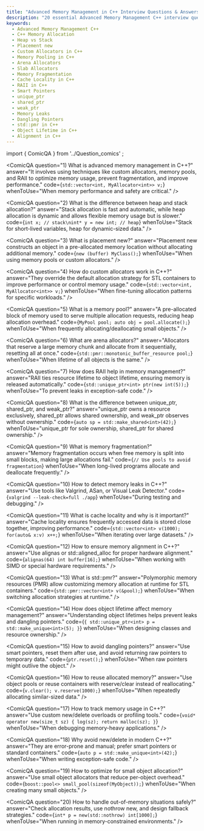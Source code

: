```yaml
---
title: "Advanced Memory Management in C++ Interview Questions & Answers"
description: "20 essential Advanced Memory Management C++ interview questions with answers, covering allocators, smart pointers, placement new, memory pools, and optimization techniques."
keywords:
  - Advanced Memory Management C++
  - C++ Memory Allocation
  - Heap vs Stack
  - Placement new
  - Custom Allocators in C++
  - Memory Pooling in C++
  - Arena Allocators
  - Slab Allocators
  - Memory Fragmentation
  - Cache Locality in C++
  - RAII in C++
  - Smart Pointers
  - unique_ptr
  - shared_ptr
  - weak_ptr
  - Memory Leaks
  - Dangling Pointers
  - std::pmr in C++
  - Object Lifetime in C++
  - Alignment in C++
---
```

import { ComicQA } from '../Question_comics' ;

<ComicQA
  question="1) What is advanced memory management in C++?"
  answer="It involves using techniques like custom allocators, memory pools, and RAII to optimize memory usage, prevent fragmentation, and improve performance."
  code={`std::vector<int, MyAllocator<int>> v;`}
  whenToUse="When memory performance and safety are critical."
/>

<ComicQA
  question="2) What is the difference between heap and stack allocation?"
  answer="Stack allocation is fast and automatic, while heap allocation is dynamic and allows flexible memory usage but is slower."
  code={`int x; // stack\nint* y = new int; // heap`}
  whenToUse="Stack for short-lived variables, heap for dynamic-sized data."
/>

<ComicQA
  question="3) What is placement new?"
  answer="Placement new constructs an object in a pre-allocated memory location without allocating additional memory."
  code={`new (buffer) MyClass();`}
  whenToUse="When using memory pools or custom allocators."
/>

<ComicQA
  question="4) How do custom allocators work in C++?"
  answer="They override the default allocation strategy for STL containers to improve performance or control memory usage."
  code={`std::vector<int, MyAllocator<int>> v;`}
  whenToUse="When fine-tuning allocation patterns for specific workloads."
/>

<ComicQA
  question="5) What is a memory pool?"
  answer="A pre-allocated block of memory used to serve multiple allocation requests, reducing heap allocation overhead."
  code={`MyPool pool; auto obj = pool.allocate();`}
  whenToUse="When frequently allocating/deallocating small objects."
/>

<ComicQA
  question="6) What are arena allocators?"
  answer="Allocators that reserve a large memory chunk and allocate from it sequentially, resetting all at once."
  code={`std::pmr::monotonic_buffer_resource pool;`}
  whenToUse="When lifetime of all objects is the same."
/>

<ComicQA
  question="7) How does RAII help in memory management?"
  answer="RAII ties resource lifetime to object lifetime, ensuring memory is released automatically."
  code={`std::unique_ptr<int> ptr(new int(5));`}
  whenToUse="To prevent leaks in exception-safe code."
/>

<ComicQA
  question="8) What is the difference between unique_ptr, shared_ptr, and weak_ptr?"
  answer="unique_ptr owns a resource exclusively, shared_ptr allows shared ownership, and weak_ptr observes without ownership."
  code={`auto sp = std::make_shared<int>(42);`}
  whenToUse="unique_ptr for sole ownership, shared_ptr for shared ownership."
/>

<ComicQA
  question="9) What is memory fragmentation?"
  answer="Memory fragmentation occurs when free memory is split into small blocks, making large allocations fail."
  code={`// Use pools to avoid fragmentation`}
  whenToUse="When long-lived programs allocate and deallocate frequently."
/>

<ComicQA
  question="10) How to detect memory leaks in C++?"
  answer="Use tools like Valgrind, ASan, or Visual Leak Detector."
  code={`valgrind --leak-check=full ./app`}
  whenToUse="During testing and debugging."
/>

<ComicQA
  question="11) What is cache locality and why is it important?"
  answer="Cache locality ensures frequently accessed data is stored close together, improving performance."
  code={`std::vector<int> v(1000); for(auto& x:v) x++;`}
  whenToUse="When iterating over large datasets."
/>

<ComicQA
  question="12) How to ensure memory alignment in C++?"
  answer="Use alignas or std::aligned_alloc for proper hardware alignment."
  code={`alignas(64) int buffer[16];`}
  whenToUse="When working with SIMD or special hardware requirements."
/>

<ComicQA
  question="13) What is std::pmr?"
  answer="Polymorphic memory resources (PMR) allow customizing memory allocation at runtime for STL containers."
  code={`std::pmr::vector<int> v(&pool);`}
  whenToUse="When switching allocation strategies at runtime."
/>

<ComicQA
  question="14) How does object lifetime affect memory management?"
  answer="Understanding object lifetimes helps prevent leaks and dangling pointers."
  code={`{ std::unique_ptr<int> p = std::make_unique<int>(5); }`}
  whenToUse="When designing classes and resource ownership."
/>

<ComicQA
  question="15) How to avoid dangling pointers?"
  answer="Use smart pointers, reset them after use, and avoid returning raw pointers to temporary data."
  code={`ptr.reset();`}
  whenToUse="When raw pointers might outlive the object."
/>

<ComicQA
  question="16) How to reuse allocated memory?"
  answer="Use object pools or reuse containers with reserve/clear instead of reallocating."
  code={`v.clear(); v.reserve(1000);`}
  whenToUse="When repeatedly allocating similar-sized data."
/>

<ComicQA
  question="17) How to track memory usage in C++?"
  answer="Use custom new/delete overloads or profiling tools."
  code={`void* operator new(size_t sz) { log(sz); return malloc(sz); }`}
  whenToUse="When debugging memory-heavy applications."
/>

<ComicQA
  question="18) Why avoid new/delete in modern C++?"
  answer="They are error-prone and manual; prefer smart pointers or standard containers."
  code={`auto p = std::make_unique<int>(42);`}
  whenToUse="When writing exception-safe code."
/>

<ComicQA
  question="19) How to optimize for small object allocation?"
  answer="Use small object allocators that reduce per-object overhead."
  code={`boost::pool<> small_pool(sizeof(MyObject));`}
  whenToUse="When creating many small objects."
/>

<ComicQA
  question="20) How to handle out-of-memory situations safely?"
  answer="Check allocation results, use nothrow new, and design fallback strategies."
  code={`int* p = new(std::nothrow) int[1000];`}
  whenToUse="When running in memory-constrained environments."
/>
